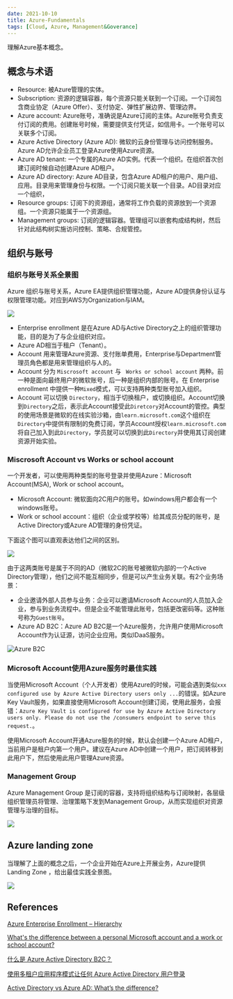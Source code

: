 ```yaml
---
date: 2021-10-10
title: Azure-Fundamentals
tags: [Cloud, Azure, Management&Goverance]
---
```


理解Azure基本概念。

## 概念与术语

- Resource: 被Azure管理的实体。
- Subscription: 资源的逻辑容器，每个资源只能关联到一个订阅。一个订阅包含商业协定（Azure Offer）、支付协定、弹性扩展边界、管理边界。
- Azure account:  Azure账号，准确说是Azure订阅的主体。Azure账号负责支付订阅的费用。创建账号时候，需要提供支付凭证，如信用卡。一个账号可以关联多个订阅。
- Azure Active Directory (Azure AD): 微软的云身份管理与访问控制服务。Azure AD允许企业员工登录Azure使用Azure资源。
- Azure AD tenant: 一个专属的Azure AD实例。代表一个组织。在组织首次创建订阅时候自动创建Azure AD租户。
- Azure AD directory: Azure AD目录，包含Azure AD租户的用户、用户组、应用。目录用来管理身份与权限。一个订阅只能关联一个目录。AD目录对应一个组织，
- Resource groups: 订阅下的资源组，通常将工作负载的资源放到一个资源组。一个资源只能属于一个资源组。
- Management groups: 订阅的逻辑容器。管理组可以嵌套构成结构树，然后针对此结构树实施访问控制、策略、合规管控。

## 组织与账号

### 组织与账号关系全景图

Azure 组织与账号关系，Azure EA提供组织管理功能，Azure AD提供身份认证与权限管理功能。对应到AWS为Organization与IAM。

![](/images/azure/azure-enterprise-enrollment-hierarchy.png)


- Enterprise enrollment 是在Azure AD与Active Directory之上的组织管理功能，目的是为了与企业组织对应。
- Azure AD相当于租户（Tenant）。
- Account 用来管理Azure资源、支付账单费用，Enterprise与Department管理员角色都是用来管理组织与人的。
- Account 分为 ```Miscrosoft account``` 与 ``` Works or school account``` 两种。前一种是面向最终用户的微软账号，后一种是组织内部的账号。在 Enterprise enrollment 中提供一种```Mixed```模式，可以支持两种类型账号加入组织。
- Account 可以切换 ```Directory```，相当于切换租户，或切换组织。Account切换到```Directory```之后，表示此Account接受此```Diretcory```对Account的管控。典型的使用场景是微软的在线实验沙箱，由```learn.microsoft.com```这个组织在```Directory```中提供有限制的免费订阅，学员Account授权```learn.microsoft.com```将自己加入到此```Directory```，学员就可以切换到此```Directory```并使用其订阅创建资源开始实验。


### Miscrosoft Account vs Works or school account

一个开发者，可以使用两种类型的账号登录并使用Azure：Microsoft Account(MSA), Work or school account。

- Microsoft Account: 微软面向2C用户的账号。如windows用户都会有一个windows账号。
- Work or school account：组织（企业或学校等）给其成员分配的账号，是Active Directory或Azure AD管理的身份凭证。

下面这个图可以直观表达他们之间的区别。

![](/images/azure/Microsoft-Identity-Services.PNG)


由于这两类账号是属于不同的AD（微软2C的账号被微软内部的一个Active Directory管理），他们之间不能互相同步，但是可以产生业务关联。有2个业务场景：

- 企业邀请外部人员参与业务：企业可以邀请Microsoft Account的人员加入企业，参与到业务流程中。但是企业不能管理此账号，包括更改密码等。这种账号称为```Guest账号```。
- Azure AD B2C：Azure AD B2C是一个Azure服务，允许用户使用Microsoft Account作为认证源，访问企业应用。类似IDaaS服务。

![Azure B2C](/images/azure/AADB2C.png)

### Microsoft Account使用Azure服务时最佳实践

当使用Microsoft Account（个人开发者）使用Azure的时候，可能会遇到类似```xxx configured use by Azure Active Directory users only ...```的错误。如Azure Key Vault服务，如果直接使用Microsoft Account创建订阅，使用此服务，会报错：```Azure Key Vault is configured for use by Azure Active Directory users only. Please do not use the /consumers endpoint to serve this request.```。

使用Microsoft Account开通Azure服务的时候，默认会创建一个Azure AD租户，当前用户是租户内第一个用户。建议在Azure AD中创建一个用户，把订阅转移到此用户下，然后使用此用户管理Azure资源。

### Management Group

Azure Management Group 是订阅的容器，支持将组织结构与订阅映射，各层级组织管理员将管理、治理策略下发到Management Group，从而实现组织对资源管理与治理的目标。

![](/images/azure/management-groups-tree.png)

## Azure landing zone

当理解了上面的概念之后，一个企业开始在Azure上开展业务，Azure提供 Landing Zone ，给出最佳实践全景图。

![](/images/azure/azure-landing-zone-concept-arch.png)

## References

[Azure Enterprise Enrollment – Hierarchy](https://marckean.com/2016/06/03/azure-enterprise-enrollment-hierarchy/)

[What's the difference between a personal Microsoft account and a work or school account?](https://techcommunity.microsoft.com/t5/itops-talk-blog/what-s-the-difference-between-a-personal-microsoft-account-and-a/ba-p/2241897)

[什么是 Azure Active Directory B2C？](https://docs.microsoft.com/zh-cn/azure/active-directory-b2c/overview?WT.mc_id=modinfra-22-313-socuff)

[使用多租户应用程序模式让任何 Azure Active Directory 用户登录](https://docs.microsoft.com/zh-cn/azure/active-directory/develop/howto-convert-app-to-be-multi-tenant)

[Active Directory vs Azure AD: What’s the difference?](https://acloudguru.com/blog/engineering/active-directory-vs-azure-active-directory-whats-the-difference)